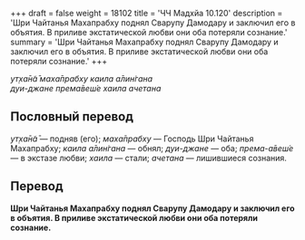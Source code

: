 +++
draft = false
weight = 18102
title = 'ЧЧ Мадхйа 10.120'
description = 'Шри Чайтанья Махапрабху поднял Сварупу Дамодару и заключил его в объятия. В приливе экстатической любви они оба потеряли сознание.'
summary = 'Шри Чайтанья Махапрабху поднял Сварупу Дамодару и заключил его в объятия. В приливе экстатической любви они оба потеряли сознание.'
+++

_ут̣ха̄н̃а̄ маха̄прабху каила а̄лин̇гана  
дуи-джане према̄веш́е хаила ачетана_

## Пословный перевод

_ут̣ха̄н̃а̄_ — подняв (его); _маха̄прабху_ — Господь Шри Чайтанья Махапрабху; _каила_ _а̄лин̇гана_ — обнял; _дуи_\-_джане_ — оба; _према_\-_а̄веш́е_ — в экстазе любви; _хаила_ — стали; _ачетана_ — лишившиеся сознания.

## Перевод

**Шри Чайтанья Махапрабху поднял Сварупу Дамодару и заключил его в объятия. В приливе экстатической любви они оба потеряли сознание.**
